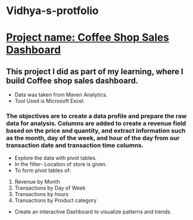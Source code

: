 # Vidhya-s-protfolio

# [Project name: Coffee Shop Sales Dashboard](https://vidhyashree-14.github.io/Vidhya-s-protfolio/)

## This project I did as part of my learning, where I build Coffee shop sales dashboard.
* Data was taken from Maven Analytics.
* Tool Used is Microsoft Excel.
### The objectives are to create a data profile and prepare the raw data for analysis. Columns are added to create a revenue field based on the price and quantity, and extract information such as the month, day of the week, and hour of the day from our transaction date and transaction time columns. 
* Explore the data with pivot tables.
* In the filter- Location of store is given.
* To form pivot tables of:
1. Revenue by Month
2. Transactions by Day of Week
3. Transactions by hours
4. Transactions by Product category
* Create an interactive Dashboard to visualize patterns and trends.
